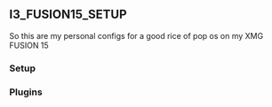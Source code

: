 ## I3_FUSION15_SETUP
So this are my personal configs for a good rice of pop os  on my XMG FUSION 15 

### Setup 

### Plugins 
